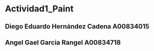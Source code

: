 # Actividad1_Paint

## Diego Eduardo Hernández Cadena A00834015

## Angel Gael Garcia Rangel A00834718

## 
